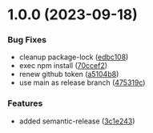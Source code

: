 # 1.0.0 (2023-09-18)


### Bug Fixes

* cleanup package-lock ([edbc108](https://github.com/lukretium/semantic-release/commit/edbc108196cdd9701560e3b384df690e7085772a))
* exec npm install ([70ccef2](https://github.com/lukretium/semantic-release/commit/70ccef20e5eca33c4e557b950b8327b1d5ef06fa))
* renew github token ([a5104b8](https://github.com/lukretium/semantic-release/commit/a5104b86180a7ec493a7ee03baa21ecfefb6e3fc))
* use main as release branch ([475319c](https://github.com/lukretium/semantic-release/commit/475319c841193535bb1c7d93f9e87480dda58fc6))


### Features

* added semantic-release ([3c1e243](https://github.com/lukretium/semantic-release/commit/3c1e243aa49cb2fae2e13c3bc59cceec1d8a965c))
